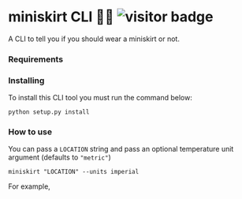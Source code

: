 # miniskirt CLI 💅💕 ![visitor badge](https://visitor-badge.glitch.me/badge?page_id=india-kerle.miniskirt-cli) 

A CLI to tell you if you should wear a miniskirt or not.

### Requirements

### Installing
To install this CLI tool you must run the command below:

```
python setup.py install
```
### How to use

You can pass a `LOCATION` string and pass an optional temperature unit argument (defaults to `"metric"`)

```
miniskirt "LOCATION" --units imperial
```

For example,
